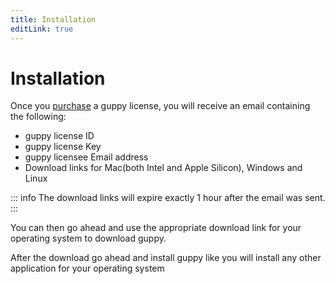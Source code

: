 ```yaml
---
title: Installation
editLink: true
---
```


# Installation

Once you [purchase](https://guppy.sailscasts.com/#buy) a guppy license, you will receive an email containing the following:

- guppy license ID
- guppy license Key
- guppy licensee Email address
- Download links for Mac(both Intel and Apple Silicon), Windows and Linux

::: info
The download links will expire exactly 1 hour after the email was sent.
:::

You can then go ahead and use the appropriate download link for your operating system to download guppy.

After the download go ahead and install guppy like you will install any other application for your operating system
